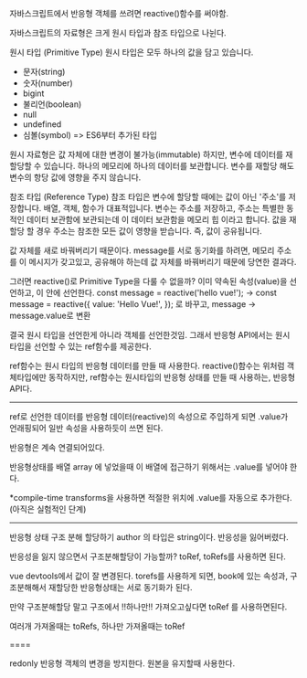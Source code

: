 자바스크립트에서 반응형 객체를 쓰려면 reactive()함수를 써야함.

자바스크립트의 자료형은 크게 원시 타입과 참조 타입으로 나뉜다.

원시 타입 (Primitive Type)
원시 타입은 모두 하나의 값을 담고 있습니다.
- 문자(string)
- 숫자(number)
- bigint
- 불리언(boolean)
- null
- undefined
- 심볼(symbol) => ES6부터 추가된 타입

원시 자료형은 값 자체에 대한 변경이 불가능(immutable) 하지만, 변수에 데이터를 재할당할 수 있습니다. 하나의 메모리에 하나의 데이터를 보관합니다. 변수를 재할당 해도 변수의 항당 값에 영향을 주지 않습니다.

참조 타입 (Reference Type)
참조 타입은 변수에 할당할 때에는 값이 아닌 '주소'를 저장합니다. 배열, 객체, 함수가 대표적입니다. 변수는 주소를 저장하고, 주소는 특별한 동적인 데이터 보관함에 보관되는데 이 데이터 보관함을 메모리 힙 이라고 합니다. 값을 재할당 할 경우 주소는 참조한 모든 값이 영향을 받습니다. 즉, 값이 공유됩니다.

값 자체를 새로 바꿔버리기 때문이다.
message를 서로 동기화를 하려면, 메모리 주소를 이 메시지가 갖고있고, 공유해야 하는데
값 자체를 바꿔버리기 때문에 당연한 결과다.

그러면 reactive()로 Primitive Type을 다룰 수 없을까?
이미 약속된 속성(value)을 선언하고, 이 안에 선언한다.
const message = reactive('hello vue!');
->
const message = reactive({
			value: 'Hello Vue!',
		}); 
로 바꾸고,
message -> message.value로 변환

결국 원시 타입을 선언한게 아니라 객체를 선언한것임.
그래서 반응형 API에서는 원시 타입을 선언할 수 있는 ref함수를 제공한다.

ref함수는 원시 타입의 반응형 데이터를 만들 때 사용한다.
reactive()함수는 위처럼 객체타입에만 동작하지만,
ref함수는 원시타입의 반응형 상태를 만들 때 사용하는, 반응형 API다.


-------------------------

ref로 선언한 데이터를 
반응형 데이터(reactive)의 속성으로 주입하게 되면 
.value가 언래핑되어 일반 속성을 사용하듯이 쓰면 된다.

반응형은 계속 연결되어있다.


반응형상태를 배열 array 에 넣었을때
이 배열에 접근하기 위해서는 .value를 넣어야 한다.

*compile-time transforms을 사용하면 적절한 위치에 .value를 자동으로 추가한다. (아직은 실험적인 단계)
<script setup>
let count = $ref(0)

function increment() {
  // no need for .value
  count++
}
</script>

<template>
  <button @click="increment">{{ count }}</button>
</template>

--------------------------
반응형 상태 구조 분해 할당하기
author 의 타입은 string이다.
반응성을 잃어버렸다.

반응성을 잃지 않으면서 구조분해할당이 가능할까?
toRef, toRefs를 사용하면 된다.

vue devtools에서 값이 잘 변경된다.
torefs를 사용하게 되면, book에 있는  속성과,  구조분해해서 재할당한 반응형상태는 서로 동기화가 된다.

만약 구조분해할당 말고 구조에서 !!하나만!! 가져오고싶다면 toRef 를 사용하면된다.

여러개 가져올때는 toRefs, 하나만 가져올때는 toRef

====

redonly
반응형 객체의 변경을 방지한다.
원본을 유지할때 사용한다.